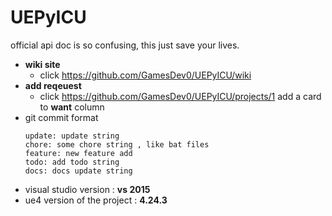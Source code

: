# UEPyICU
official api doc is so confusing, this just save your lives.
- **wiki site**
  - click https://github.com/GamesDev0/UEPyICU/wiki
- **add reqeuest** 
  - click https://github.com/GamesDev0/UEPyICU/projects/1 add a card to **want** column
- git commit format
  ```
  update: update string
  chore: some chore string , like bat files
  feature: new feature add
  todo: add todo string
  docs: docs update string
  ```
- visual studio version : **vs 2015**
- ue4 version of the project : **4.24.3**